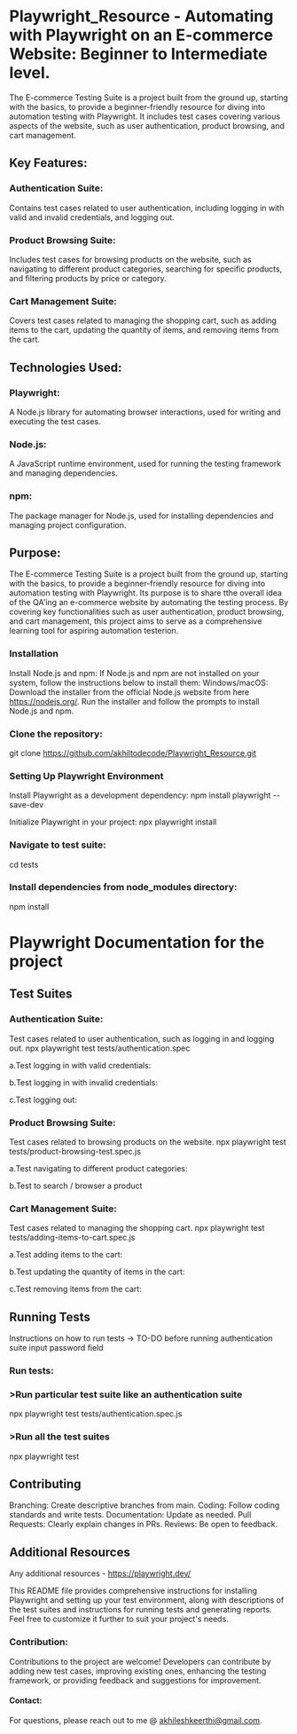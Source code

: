 # Playwright_Resource - Automating with Playwright on an E-commerce Website: Beginner to Intermediate level.
The E-commerce Testing Suite is a project built from the ground up, starting with the basics, to provide a beginner-friendly resource for diving into automation testing with Playwright.
It includes test cases covering various aspects of the website, such as user authentication, product browsing, and cart management.

## Key Features:
### Authentication Suite: 
Contains test cases related to user authentication, including logging in with valid and invalid credentials, and logging out.
### Product Browsing Suite: 
Includes test cases for browsing products on the website, such as navigating to different product categories, searching for specific products, and filtering products by price or category.
### Cart Management Suite: 
Covers test cases related to managing the shopping cart, such as adding items to the cart, updating the quantity of items, and removing items from the cart.

## Technologies Used:
### Playwright: 
A Node.js library for automating browser interactions, used for writing and executing the test cases.
### Node.js:
A JavaScript runtime environment, used for running the testing framework and managing dependencies.
### npm: 
The package manager for Node.js, used for installing dependencies and managing project configuration.

## Purpose:
The E-commerce Testing Suite is a project built from the ground up, starting with the basics, to provide a beginner-friendly resource for diving into automation testing with Playwright. Its purpose is to share tthe overall idea of the QA'ing an e-commerce website by automating the testing process. By covering key functionalities such as user authentication, product browsing, and cart management, this project aims to serve as a comprehensive learning tool for aspiring automation testerion.

### Installation
Install Node.js and npm:
If Node.js and npm are not installed on your system, follow the instructions below to install them:
Windows/macOS:
Download the installer from the official Node.js website from here https://nodejs.org/.
Run the installer and follow the prompts to install Node.js and npm.

### Clone the repository:
git clone https://github.com/akhiltodecode/Playwright_Resource.git

### Setting Up Playwright Environment
Install Playwright as a development dependency:
npm install playwright --save-dev

Initialize Playwright in your project:
npx playwright install

### Navigate to test suite:
cd tests

### Install dependencies from node_modules directory:
npm install 

# Playwright Documentation for the project
## Test Suites
### Authentication Suite:
Test cases related to user authentication, such as logging in and logging out.
npx playwright test tests/authentication.spec

a.Test logging in with valid credentials:

b.Test logging in with invalid credentials:

c.Test logging out:

### Product Browsing Suite:
Test cases related to browsing products on the website.
npx playwright test tests/product-browsing-test.spec.js

a.Test navigating to different product categories:

b.Test to search / browser a product

### Cart Management Suite:
Test cases related to managing the shopping cart.
npx playwright test tests/adding-items-to-cart.spec.js

a.Test adding items to the cart:

b.Test updating the quantity of items in the cart:

c.Test removing items from the cart:

## Running Tests
Instructions on how to run tests -> TO-DO before running authentication suite input password field

### Run tests:

### >Run particular test suite like an authentication suite
npx playwright test tests/authentication.spec.js

### >Run all the test suites
npx playwright test 

## Contributing
Branching: Create descriptive branches from main.
Coding: Follow coding standards and write tests.
Documentation: Update as needed.
Pull Requests: Clearly explain changes in PRs.
Reviews: Be open to feedback.

## Additional Resources
Any additional resources - https://playwright.dev/

This README file provides comprehensive instructions for installing Playwright and setting up your test environment, along with descriptions of the test suites and instructions for running tests and generating reports. Feel free to customize it further to suit your project's needs.


### Contribution:
Contributions to the project are welcome! Developers can contribute by adding new test cases, improving existing ones, enhancing the testing framework, or providing feedback and suggestions for improvement.

#### Contact:
For questions, please reach out to me @ akhileshkeerthi@gmail.com.
